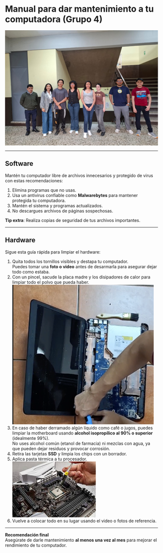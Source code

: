 # Manual para dar mantenimiento a tu computadora (Grupo 4)

![Foto grup](grupo4.jpeg)

---

## Software

Mantén tu computador libre de archivos innecesarios y protegido de virus con estas recomendaciones:

1. Elimina programas que no usas.  
2. Usa un antivirus confiable como **Malwarebytes** para mantener protegida tu computadora.  
3. Mantén el sistema y programas actualizados.  
4. No descargues archivos de páginas sospechosas.

**Tip extra**: Realiza copias de seguridad de tus archivos importantes.

---

## Hardware

Sigue esta guía rápida para limpiar el hardware:

1. Quita todos los tornillos visibles y destapa tu computador.  
   Puedes tomar una **foto o video** antes de desarmarla para asegurar dejar todo como estaba.
2. Con un pincel, sacude la placa madre y los disipadores de calor para limpiar todo el polvo que pueda haber.  
   ![Limpieza con pincel](Compu.png)
3. En caso de haber derramado algún líquido como café o jugos, puedes limpiar la motherboard usando **alcohol isopropílico al 90% o superior** (idealmente 99%).  
   No uses alcohol común (etanol de farmacia) ni mezclas con agua, ya que pueden dejar residuos y provocar corrosión.
4. Retira las tarjetas **SSD** y limpia los chips con un borrador.
5. Aplica pasta térmica a tu procesador.  
   ![Aplicación de pasta térmica](Pasta.jpeg)
6. Vuelve a colocar todo en su lugar usando el video o fotos de referencia.

---

**Recomendación final**  
Asegúrate de darle mantenimiento **al menos una vez al mes** para mejorar el rendimiento de tu computador.
